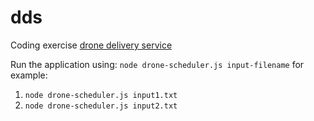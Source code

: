 # dds

Coding exercise [drone delivery service](Drone%20Delivery%20Programming%20Challenge.pdf)

Run the application using: `node drone-scheduler.js input-filename` for example:

1. `node drone-scheduler.js input1.txt`
1. `node drone-scheduler.js input2.txt`